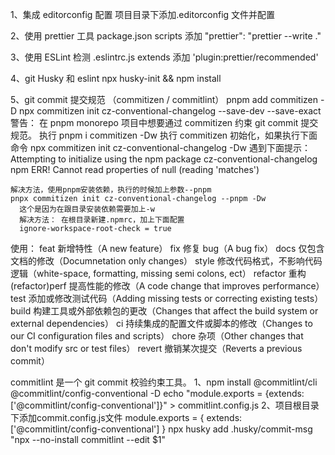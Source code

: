 1、集成 editorconfig 配置
项目目录下添加.editorconfig 文件并配置

2、使用 prettier 工具
package.json scripts 添加 "prettier": "prettier --write ."

3、使用 ESLint 检测
.eslintrc.js extends 添加 'plugin:prettier/recommended'

4、git Husky 和 eslint
npx husky-init && npm install

5、git commit 提交规范 （commitizen / commitlint）
pnpm add commitizen -D
npx commitizen init cz-conventional-changelog --save-dev --save-exact
警告：
在 pnpm monorepo 项目中想要通过 commitizen 约束 git commit 提交规范。
执行 pnpm i commitizen -Dw
执行 commitizen 初始化，如果执行下面命令
npx commitizen init cz-conventional-changelog -Dw
遇到下面提示：
Attempting to initialize using the npm package cz-conventional-changelog
npm ERR! Cannot read properties of null (reading 'matches')

    解决方法，使用pnpm安装依赖，执行的时候加上参数--pnpm
    pnpx commitizen init cz-conventional-changelog --pnpm -Dw
      这个是因为在跟目录安装依赖需要加上-w
      解决方法： 在根目录新建.npmrc，加上下面配置
      ignore-workspace-root-check = true

使用：
feat 新增特性（A new feature）
fix 修复 bug（A bug fix）
docs 仅包含文档的修改（Documnetation only changes）
style 修改代码格式，不影响代码逻辑（white-space, formatting, missing semi colons, ect）
refactor 重构 (refactor)perf 提高性能的修改（A code change that improves performance）
test 添加或修改测试代码（Adding missing tests or correcting existing tests）
build 构建工具或外部依赖包的更改（Changes that affect the build system or external dependencies）
ci 持续集成的配置文件或脚本的修改（Changes to our CI configuration files and scripts）
chore 杂项（Other changes that don't modify src or test files）
revert 撤销某次提交（Reverts a previous commit）

commitlint 是一个 git commit 校验约束工具。
1、npm install @commitlint/cli @commitlint/config-conventional -D 
  echo "module.exports = {extends: ['@commitlint/config-conventional']}" > commitlint.config.js
2、项目根目录下添加commit.config.js文件
    module.exports = {
      extends: ['@commitlint/config-conventional']
    }
npx husky add .husky/commit-msg "npx --no-install commitlint --edit $1"
